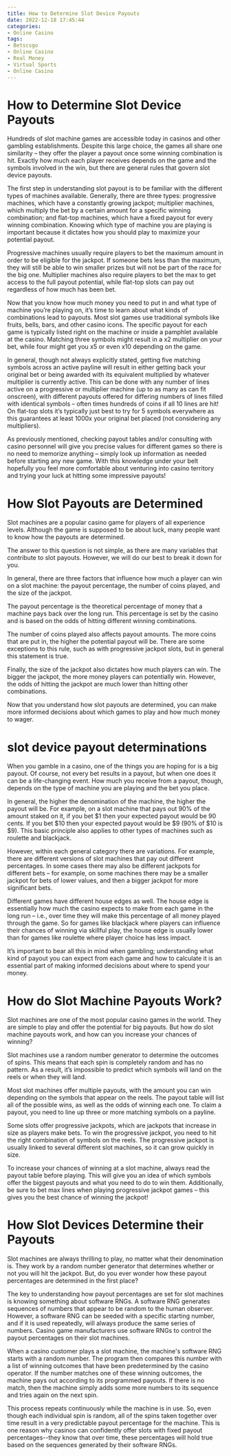 ```yaml
---
title: How to Determine Slot Device Payouts 
date: 2022-12-18 17:45:44
categories:
- Online Casino
tags:
- Betscsgo
- Online Casino
- Real Money
- Virtual Sports
- Online Casino
---
```



#  How to Determine Slot Device Payouts 

Hundreds of slot machine games are accessible today in casinos and other gambling establishments. Despite this large choice, the games all share one similarity – they offer the player a payout once some winning combination is hit. Exactly how much each player receives depends on the game and the symbols involved in the win, but there are general rules that govern slot device payouts.

The first step in understanding slot payout is to be familiar with the different types of machines available. Generally, there are three types: progressive machines, which have a constantly growing jackpot; multiplier machines, which multiply the bet by a certain amount for a specific winning combination; and flat-top machines, which have a fixed payout for every winning combination. Knowing which type of machine you are playing is important because it dictates how you should play to maximize your potential payout. 

 Progressive machines usually require players to bet the maximum amount in order to be eligible for the jackpot. If someone bets less than the maximum, they will still be able to win smaller prizes but will not be part of the race for the big one. Multiplier machines also require players to bet the max to get access to the full payout potential, while flat-top slots can pay out regardless of how much has been bet. 

Now that you know how much money you need to put in and what type of machine you’re playing on, it’s time to learn about what kinds of combinations lead to payouts. Most slot games use traditional symbols like fruits, bells, bars, and other casino icons. The specific payout for each game is typically listed right on the machine or inside a pamphlet available at the casino. Matching three symbols might result in a x2 multiplier on your bet, while four might get you x5 or even x10 depending on the game. 

In general, though not always explicitly stated, getting five matching symbols across an active payline will result in either getting back your original bet or being awarded with its equivalent multiplied by whatever multiplier is currently active. This can be done with any number of lines active on a progressive or multiplier machine (up to as many as can fit onscreen), with different payouts offered for differing numbers of lines filled with identical symbols – often times hundreds of coins if all 10 lines are hit! On flat-top slots it’s typically just best to try for 5 symbols everywhere as this guarantees at least 1000x your original bet placed (not considering any multipliers). 

As previously mentioned, checking payout tables and/or consulting with casino personnel will give you precise values for different games so there is no need to memorize anything – simply look up information as needed before starting any new game. With this knowledge under your belt hopefully you feel more comfortable about venturing into casino territory and trying your luck at hitting some impressive payouts!

#  How Slot Payouts are Determined 

Slot machines are a popular casino game for players of all experience levels. Although the game is supposed to be about luck, many people want to know how the payouts are determined. 

The answer to this question is not simple, as there are many variables that contribute to slot payouts. However, we will do our best to break it down for you. 

In general, there are three factors that influence how much a player can win on a slot machine: the payout percentage, the number of coins played, and the size of the jackpot. 

The payout percentage is the theoretical percentage of money that a machine pays back over the long run. This percentage is set by the casino and is based on the odds of hitting different winning combinations. 

The number of coins played also affects payout amounts. The more coins that are put in, the higher the potential payout will be. There are some exceptions to this rule, such as with progressive jackpot slots, but in general this statement is true. 

Finally, the size of the jackpot also dictates how much players can win. The bigger the jackpot, the more money players can potentially win. However, the odds of hitting the jackpot are much lower than hitting other combinations. 

Now that you understand how slot payouts are determined, you can make more informed decisions about which games to play and how much money to wager.

#  slot device payout determinations

When you gamble in a casino, one of the things you are hoping for is a big payout. Of course, not every bet results in a payout, but when one does it can be a life-changing event. How much you receive from a payout, though, depends on the type of machine you are playing and the bet you place.

In general, the higher the denomination of the machine, the higher the payout will be. For example, on a slot machine that pays out 90% of the amount staked on it, if you bet $1 then your expected payout would be 90 cents. If you bet $10 then your expected payout would be $9 (90% of $10 is $9). This basic principle also applies to other types of machines such as roulette and blackjack.

However, within each general category there are variations. For example, there are different versions of slot machines that pay out different percentages. In some cases there may also be different jackpots for different bets – for example, on some machines there may be a smaller jackpot for bets of lower values, and then a bigger jackpot for more significant bets.

Different games have different house edges as well. The house edge is essentially how much the casino expects to make from each game in the long run – i.e., over time they will make this percentage of all money played through the game. So for games like blackjack where players can influence their chances of winning via skillful play, the house edge is usually lower than for games like roulette where player choice has less impact.

It’s important to bear all this in mind when gambling; understanding what kind of payout you can expect from each game and how to calculate it is an essential part of making informed decisions about where to spend your money.

#  How do Slot Machine Payouts Work? 
Slot machines are one of the most popular casino games in the world. They are simple to play and offer the potential for big payouts. But how do slot machine payouts work, and how can you increase your chances of winning? 

Slot machines use a random number generator to determine the outcomes of spins. This means that each spin is completely random and has no pattern. As a result, it’s impossible to predict which symbols will land on the reels or when they will land. 

Most slot machines offer multiple payouts, with the amount you can win depending on the symbols that appear on the reels. The payout table will list all of the possible wins, as well as the odds of winning each one. To claim a payout, you need to line up three or more matching symbols on a payline. 

Some slots offer progressive jackpots, which are jackpots that increase in size as players make bets. To win the progressive jackpot, you need to hit the right combination of symbols on the reels. The progressive jackpot is usually linked to several different slot machines, so it can grow quickly in size. 

To increase your chances of winning at a slot machine, always read the payout table before playing. This will give you an idea of which symbols offer the biggest payouts and what you need to do to win them. Additionally, be sure to bet max lines when playing progressive jackpot games – this gives you the best chance of winning the jackpot!

#  How Slot Devices Determine their Payouts

Slot machines are always thrilling to play, no matter what their denomination is. They work by a random number generator that determines whether or not you will hit the jackpot. But, do you ever wonder how these payout percentages are determined in the first place?

The key to understanding how payout percentages are set for slot machines is knowing something about software RNGs. A software RNG generates sequences of numbers that appear to be random to the human observer. However, a software RNG can be seeded with a specific starting number, and if it is used repeatedly, will always produce the same series of numbers. Casino game manufacturers use software RNGs to control the payout percentages on their slot machines.

When a casino customer plays a slot machine, the machine's software RNG starts with a random number. The program then compares this number with a list of winning outcomes that have been predetermined by the casino operator. If the number matches one of these winning outcomes, the machine pays out according to its programmed payouts. If there is no match, then the machine simply adds some more numbers to its sequence and tries again on the next spin.

This process repeats continuously while the machine is in use. So, even though each individual spin is random, all of the spins taken together over time result in a very predictable payout percentage for the machine. This is one reason why casinos can confidently offer slots with fixed payout percentages--they know that over time, these percentages will hold true based on the sequences generated by their software RNGs.